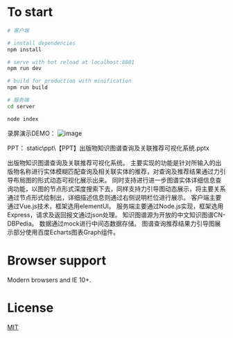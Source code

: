 # To start

``` bash
# 客户端

# install dependencies
npm install

# serve with hot reload at localhost:8081
npm run dev

# build for production with minification
npm run build

# 服务端
cd server

node index

```

录屏演示DEMO：
![image](https://github.com/yard214/knowledge-graph/raw/master/static/gif/demo.gif)  

PPT： static\ppt\【PPT】出版物知识图谱查询及关联推荐可视化系统.pptx

出版物知识图谱查询及关联推荐可视化系统。
主要实现的功能是针对所输入的出版物名称进行实体模糊匹配查询及相关联实体的推荐，对查询及推荐结果通过力引导布局图的形式动态可视化展示出来。
同时支持进行进一步图谱实体详细信息查询功能，以图的节点形式深度搜索下去，同样支持力引导图动态展示，将主要关系通过节点形式绘制出，详细描述信息则通过右侧说明栏位进行展示。
客户端主要通过Vue.js技术，框架选用elementUI。
服务端主要通过Node.js实现，框架选用Express，请求及返回报文通过json处理。
知识图谱源为开放的中文知识图谱CN-DBPedia。
数据通过mock进行中间态数据存储。
图谱查询推荐结果力引导图展示部分使用百度Echarts图表Graph组件。


# Browser support

Modern browsers and IE 10+.

# License
[MIT](http://opensource.org/licenses/MIT)
